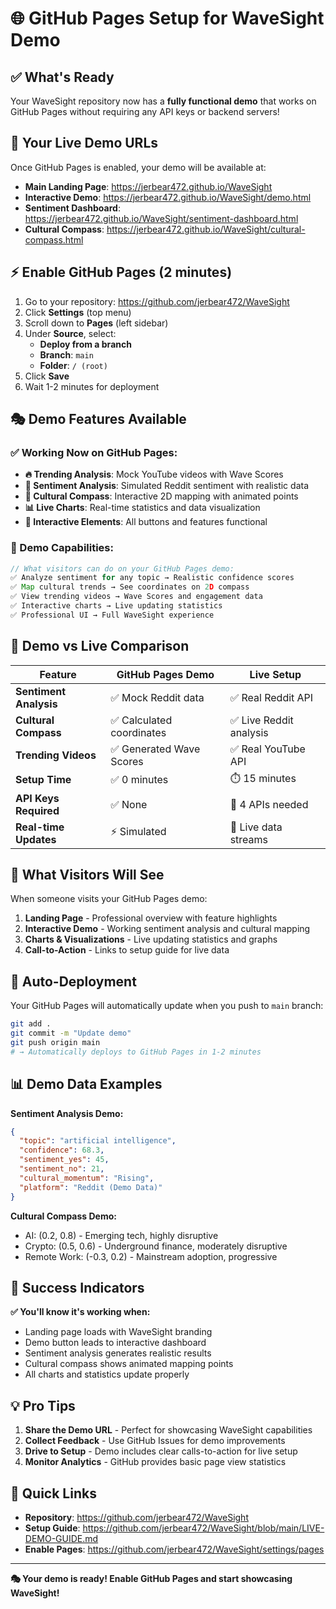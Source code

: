 # 🌐 GitHub Pages Setup for WaveSight Demo

## ✅ What's Ready

Your WaveSight repository now has a **fully functional demo** that works on GitHub Pages without requiring any API keys or backend servers!

## 🔗 Your Live Demo URLs

Once GitHub Pages is enabled, your demo will be available at:

- **Main Landing Page**: https://jerbear472.github.io/WaveSight
- **Interactive Demo**: https://jerbear472.github.io/WaveSight/demo.html
- **Sentiment Dashboard**: https://jerbear472.github.io/WaveSight/sentiment-dashboard.html
- **Cultural Compass**: https://jerbear472.github.io/WaveSight/cultural-compass.html

## ⚡ Enable GitHub Pages (2 minutes)

1. Go to your repository: https://github.com/jerbear472/WaveSight
2. Click **Settings** (top menu)
3. Scroll down to **Pages** (left sidebar)
4. Under **Source**, select:
   - **Deploy from a branch**
   - **Branch**: `main`
   - **Folder**: `/ (root)`
5. Click **Save**
6. Wait 1-2 minutes for deployment

## 🎭 Demo Features Available

### ✅ Working Now on GitHub Pages:

- **🔥 Trending Analysis**: Mock YouTube videos with Wave Scores
- **🧠 Sentiment Analysis**: Simulated Reddit sentiment with realistic data
- **🧭 Cultural Compass**: Interactive 2D mapping with animated points
- **📊 Live Charts**: Real-time statistics and data visualization
- **🎯 Interactive Elements**: All buttons and features functional

### 🌊 Demo Capabilities:

```javascript
// What visitors can do on your GitHub Pages demo:
✅ Analyze sentiment for any topic → Realistic confidence scores
✅ Map cultural trends → See coordinates on 2D compass  
✅ View trending videos → Wave Scores and engagement data
✅ Interactive charts → Live updating statistics
✅ Professional UI → Full WaveSight experience
```

## 🎯 Demo vs Live Comparison

| Feature | GitHub Pages Demo | Live Setup |
|---------|------------------|------------|
| **Sentiment Analysis** | ✅ Mock Reddit data | ✅ Real Reddit API |
| **Cultural Compass** | ✅ Calculated coordinates | ✅ Live Reddit analysis |
| **Trending Videos** | ✅ Generated Wave Scores | ✅ Real YouTube API |
| **Setup Time** | ✅ 0 minutes | ⏱️ 15 minutes |
| **API Keys Required** | ✅ None | 🔑 4 APIs needed |
| **Real-time Updates** | ⚡ Simulated | 🔄 Live data streams |

## 🚀 What Visitors Will See

When someone visits your GitHub Pages demo:

1. **Landing Page** - Professional overview with feature highlights
2. **Interactive Demo** - Working sentiment analysis and cultural mapping
3. **Charts & Visualizations** - Live updating statistics and graphs
4. **Call-to-Action** - Links to setup guide for live data

## 🔄 Auto-Deployment

Your GitHub Pages will automatically update when you push to `main` branch:

```bash
git add .
git commit -m "Update demo"
git push origin main
# → Automatically deploys to GitHub Pages in 1-2 minutes
```

## 📊 Demo Data Examples

**Sentiment Analysis Demo:**
```json
{
  "topic": "artificial intelligence",
  "confidence": 68.3,
  "sentiment_yes": 45,
  "sentiment_no": 21,
  "cultural_momentum": "Rising",
  "platform": "Reddit (Demo Data)"
}
```

**Cultural Compass Demo:**
- AI: (0.2, 0.8) - Emerging tech, highly disruptive
- Crypto: (0.5, 0.6) - Underground finance, moderately disruptive  
- Remote Work: (-0.3, 0.2) - Mainstream adoption, progressive

## 🎉 Success Indicators

**✅ You'll know it's working when:**
- Landing page loads with WaveSight branding
- Demo button leads to interactive dashboard
- Sentiment analysis generates realistic results
- Cultural compass shows animated mapping points
- All charts and statistics update properly

## 💡 Pro Tips

1. **Share the Demo URL** - Perfect for showcasing WaveSight capabilities
2. **Collect Feedback** - Use GitHub Issues for demo improvements
3. **Drive to Setup** - Demo includes clear calls-to-action for live setup
4. **Monitor Analytics** - GitHub provides basic page view statistics

## 🔗 Quick Links

- **Repository**: https://github.com/jerbear472/WaveSight
- **Setup Guide**: https://github.com/jerbear472/WaveSight/blob/main/LIVE-DEMO-GUIDE.md
- **Enable Pages**: https://github.com/jerbear472/WaveSight/settings/pages

---

**🎭 Your demo is ready! Enable GitHub Pages and start showcasing WaveSight!**